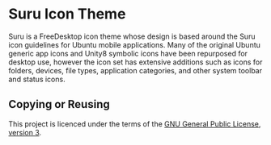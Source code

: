 Suru Icon Theme
================

Suru is a FreeDesktop icon theme whose design is based around the Suru icon guidelines for Ubuntu mobile applications. Many of the original Ubuntu generic app icons and Unity8 symbolic icons have been repurposed for desktop use, however the icon set has extensive additions such as icons for folders, devices, file types, application categories, and other system toolbar and status icons.

## Copying or Reusing

This project is licenced under the terms of the [GNU General Public License, version 3](https://www.gnu.org/licenses/gpl-3.0.txt).